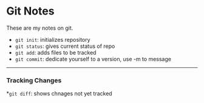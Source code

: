 # Git Notes

These are my notes on git.

* `git init`: initializes repository
* `git status`: gives current status of repo
* `git add`: adds files to be tracked
* `git commit`: dedicate yourself to a version, use -m to message


---

### Tracking Changes

*`git diff`: shows chnages not yet tracked
